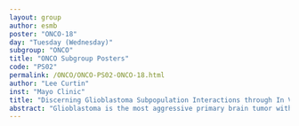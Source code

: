 ```yaml
---
layout: group
author: esmb
poster: "ONCO-18"
day: "Tuesday (Wednesday)"
subgroup: "ONCO"
title: "ONCO Subgroup Posters"
code: "PS02"
permalink: /ONCO/ONCO-PS02-ONCO-18.html
author: "Lee Curtin"
inst: "Mayo Clinic"
title: "Discerning Glioblastoma Subpopulation Interactions through In Vitro Experiments and Mathematical Modeling"
abstract: "Glioblastoma is the most aggressive primary brain tumor with dismal median survival. Glioblastoma is known to be heterogeneous with multiple molecularly-distinct subpopulations, however, both the baseline change in growth with a given mutation and the compounded change due to dynamic interactions between subpopulations remain unknown. It is important to characterize these interactions for their potential impact on treatment resistance. Using both in vitro data and mathematical modeling, we aim to determine the interaction between two more-common glioblastoma subpopulations: amplification of epidermal growth factor receptor (EGFR) and platelet-derived growth factor receptor alpha (PDGFRA). As a preliminary study, two glioblastoma cell lines, LN229 and GBM22, were identified with similar genetic profiles. Then, two variants of each of these lines were developed to over-express EGFR and PDGFRA, resulting in 6 molecularly-distinct cell lines in total. Variants of each cell line were allowed to grow both independently, and separately in co-culture with their sister variant. Preliminary calibration of an exponential model with the independently-grown cell culture data demonstrated that the variant influence on the growth rate was different between the cell lines. Future analysis will involve calibrating a system of reaction-diffusion equations to identify the effects of co-culturing these subpopulations on the growth kinetics."
---
```

